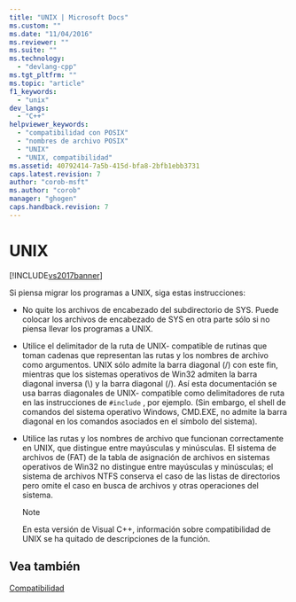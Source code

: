 ```yaml
---
title: "UNIX | Microsoft Docs"
ms.custom: ""
ms.date: "11/04/2016"
ms.reviewer: ""
ms.suite: ""
ms.technology: 
  - "devlang-cpp"
ms.tgt_pltfrm: ""
ms.topic: "article"
f1_keywords: 
  - "unix"
dev_langs: 
  - "C++"
helpviewer_keywords: 
  - "compatibilidad con POSIX"
  - "nombres de archivo POSIX"
  - "UNIX"
  - "UNIX, compatibilidad"
ms.assetid: 40792414-7a5b-415d-bfa8-2bfb1ebb3731
caps.latest.revision: 7
author: "corob-msft"
ms.author: "corob"
manager: "ghogen"
caps.handback.revision: 7
---
```

# UNIX
[!INCLUDE[vs2017banner](../assembler/inline/includes/vs2017banner.md)]

Si piensa migrar los programas a UNIX, siga estas instrucciones:  
  
-   No quite los archivos de encabezado del subdirectorio de SYS.  Puede colocar los archivos de encabezado de SYS en otra parte sólo si no piensa llevar los programas a UNIX.  
  
-   Utilice el delimitador de la ruta de UNIX\- compatible de rutinas que toman cadenas que representan las rutas y los nombres de archivo como argumentos.  UNIX sólo admite la barra diagonal \(\/\) con este fin, mientras que los sistemas operativos de Win32 admiten la barra diagonal inversa \(\\\) y la barra diagonal \(\/\).  Así esta documentación se usa barras diagonales de UNIX\- compatible como delimitadores de ruta en las instrucciones de `#include` , por ejemplo. \(Sin embargo, el shell de comandos del sistema operativo Windows, CMD.EXE, no admite la barra diagonal en los comandos asociados en el símbolo del sistema\).  
  
-   Utilice las rutas y los nombres de archivo que funcionan correctamente en UNIX, que distingue entre mayúsculas y minúsculas.  El sistema de archivos de \(FAT\) de la tabla de asignación de archivos en sistemas operativos de Win32 no distingue entre mayúsculas y minúsculas; el sistema de archivos NTFS conserva el caso de las listas de directorios pero omite el caso en busca de archivos y otras operaciones del sistema.  
  
    > [!NOTE]
    >  En esta versión de Visual C\+\+, información sobre compatibilidad de UNIX se ha quitado de descripciones de la función.  
  
## Vea también  
 [Compatibilidad](../c-runtime-library/compatibility.md)